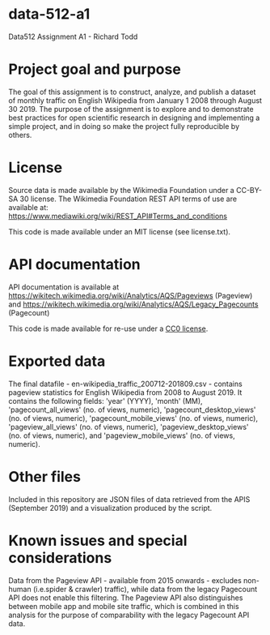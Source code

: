 # data-512-a1
 Data512 Assignment A1 - Richard Todd

# Project goal and purpose
The goal of this assignment is to construct, analyze, and publish a dataset of monthly traffic on English Wikipedia from January 1 2008 through August 30 2019. The purpose of the assignment is to explore and to demonstrate best practices for open scientific research in designing and implementing a simple project, and in doing so make the project fully reproducible by others.

# License
Source data is made available by the Wikimedia Foundation under a CC-BY-SA 30 license. The Wikimedia Foundation REST API terms of use are available at: https://www.mediawiki.org/wiki/REST_API#Terms_and_conditions

This code is made available under an MIT license (see license.txt).

# API documentation
API documentation is available at https://wikitech.wikimedia.org/wiki/Analytics/AQS/Pageviews (Pageview) and https://wikitech.wikimedia.org/wiki/Analytics/AQS/Legacy_Pagecounts (Pagecount)

This code is made available for re-use under a [CC0 license](https://creativecommons.org/share-your-work/public-domain/cc0/). 

# Exported data 
The final datafile - en-wikipedia_traffic_200712-201809.csv - contains pageview statistics for English Wikipedia from 2008 to August 2019. It contains the following fields: 'year' (YYYY),  'month' (MM),  'pagecount_all_views' (no. of views, numeric), 'pagecount_desktop_views' (no. of views, numeric), 'pagecount_mobile_views' (no. of views, numeric), 'pageview_all_views' (no. of views, numeric),  'pageview_desktop_views' (no. of views, numeric), and 'pageview_mobile_views' (no. of views, numeric).

# Other files
Included in this repository are JSON files of data retrieved from the APIS (September 2019) and a visualization produced by the script.


# Known issues and special considerations
Data from the Pageview API - available from 2015 onwards - excludes non-human (i.e.spider & crawler) traffic), while data from the legacy Pagecount API does not enable this filtering. The Pageview API also distinguishes between mobile app and mobile site traffic, which is combined in this analysis for the purpose of comparability with the legacy Pagecount API data.